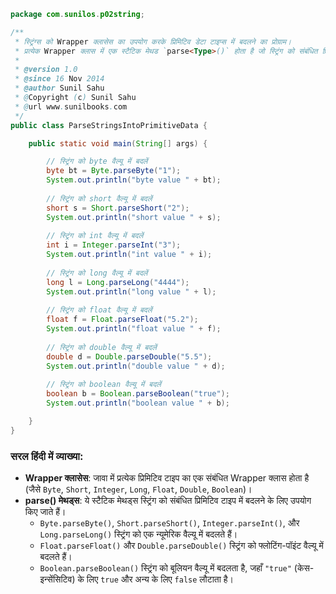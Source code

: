 ```java
package com.sunilos.p02string;

/**
 * स्ट्रिंग्स को Wrapper क्लासेस का उपयोग करके प्रिमिटिव डेटा टाइप्स में बदलने का प्रोग्राम।
 * प्रत्येक Wrapper क्लास में एक स्टैटिक मेथड `parse<Type>()` होता है जो स्ट्रिंग को संबंधित प्रिमिटिव टाइप में बदलता है।
 * 
 * @version 1.0
 * @since 16 Nov 2014
 * @author Sunil Sahu
 * @Copyright (c) Sunil Sahu
 * @url www.sunilbooks.com
 */
public class ParseStringsIntoPrimitiveData {

    public static void main(String[] args) {

        // स्ट्रिंग को byte वैल्यू में बदलें
        byte bt = Byte.parseByte("1");
        System.out.println("byte value " + bt);
        
        // स्ट्रिंग को short वैल्यू में बदलें
        short s = Short.parseShort("2");
        System.out.println("short value " + s);
        
        // स्ट्रिंग को int वैल्यू में बदलें
        int i = Integer.parseInt("3");
        System.out.println("int value " + i);
        
        // स्ट्रिंग को long वैल्यू में बदलें
        long l = Long.parseLong("4444");
        System.out.println("long value " + l);
        
        // स्ट्रिंग को float वैल्यू में बदलें
        float f = Float.parseFloat("5.2");
        System.out.println("float value " + f);
        
        // स्ट्रिंग को double वैल्यू में बदलें
        double d = Double.parseDouble("5.5");
        System.out.println("double value " + d);
        
        // स्ट्रिंग को boolean वैल्यू में बदलें
        boolean b = Boolean.parseBoolean("true");
        System.out.println("boolean value " + b);

    }
}
```

### सरल हिंदी में व्याख्या:
- **Wrapper क्लासेस**: जावा में प्रत्येक प्रिमिटिव टाइप का एक संबंधित Wrapper क्लास होता है (जैसे `Byte`, `Short`, `Integer`, `Long`, `Float`, `Double`, `Boolean`)।
- **parse<Type>() मेथड्स**: ये स्टैटिक मेथड्स स्ट्रिंग को संबंधित प्रिमिटिव टाइप में बदलने के लिए उपयोग किए जाते हैं।
  - `Byte.parseByte()`, `Short.parseShort()`, `Integer.parseInt()`, और `Long.parseLong()` स्ट्रिंग को एक न्यूमेरिक वैल्यू में बदलते हैं।
  - `Float.parseFloat()` और `Double.parseDouble()` स्ट्रिंग को फ्लोटिंग-पॉइंट वैल्यू में बदलते हैं।
  - `Boolean.parseBoolean()` स्ट्रिंग को बूलियन वैल्यू में बदलता है, जहाँ `"true"` (केस-इन्सेंसिटिव) के लिए `true` और अन्य के लिए `false` लौटाता है।
